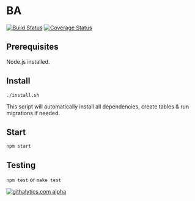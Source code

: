 # BA

[![Build Status](https://travis-ci.org/hsr-ba-ajw-2013/BA.png?branch=master)](https://travis-ci.org/hsr-ba-ajw-2013/BA)
[![Coverage Status](https://coveralls.io/repos/hsr-ba-ajw-2013/BA/badge.png?branch=master)](https://coveralls.io/r/hsr-ba-ajw-2013/BA)

## Prerequisites
Node.js installed.

## Install
`./install.sh`

This script will automatically install all dependencies, create tables & run migrations if needed.

## Start
`npm start`

## Testing
`npm test` or `make test`

[![githalytics.com alpha](https://cruel-carlota.pagodabox.com/971c206fb037a6539314d1471f01de06 "githalytics.com")](http://githalytics.com/hsr-ba-ajw-2013/BA)
